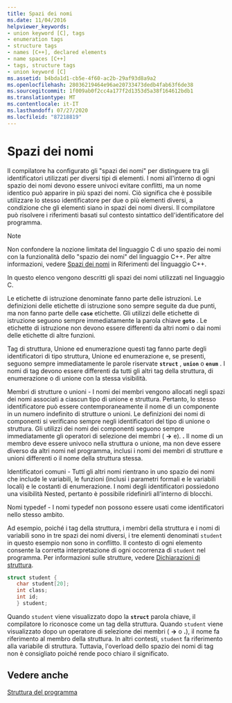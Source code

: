 ```yaml
---
title: Spazi dei nomi
ms.date: 11/04/2016
helpviewer_keywords:
- union keyword [C], tags
- enumeration tags
- structure tags
- names [C++], declared elements
- name spaces [C++]
- tags, structure tags
- union keyword [C]
ms.assetid: b4bda1d1-cb5e-4f60-ac2b-29af93d8a9a2
ms.openlocfilehash: 28036219464e96ae20733473dedb4fab63f6de38
ms.sourcegitcommit: 1f009ab0f2cc4a177f2d1353d5a38f164612bdb1
ms.translationtype: MT
ms.contentlocale: it-IT
ms.lasthandoff: 07/27/2020
ms.locfileid: "87218819"
---
```

# <a name="name-spaces"></a>Spazi dei nomi

Il compilatore ha configurato gli "spazi dei nomi" per distinguere tra gli identificatori utilizzati per diversi tipi di elementi. I nomi all'interno di ogni spazio dei nomi devono essere univoci evitare conflitti, ma un nome identico può apparire in più spazi dei nomi. Ciò significa che è possibile utilizzare lo stesso identificatore per due o più elementi diversi, a condizione che gli elementi siano in spazi dei nomi diversi. Il compilatore può risolvere i riferimenti basati sul contesto sintattico dell'identificatore del programma.

> [!NOTE]
> Non confondere la nozione limitata del linguaggio C di uno spazio dei nomi con la funzionalità dello "spazio dei nomi" del linguaggio C++. Per altre informazioni, vedere [Spazi dei nomi](../cpp/namespaces-cpp.md) in Riferimenti del linguaggio C++.

In questo elenco vengono descritti gli spazi dei nomi utilizzati nel linguaggio C.

Le etichette di istruzione denominate fanno parte delle istruzioni. Le definizioni delle etichette di istruzione sono sempre seguite da due punti, ma non fanno parte delle **`case`** etichette. Gli utilizzi delle etichette di istruzione seguono sempre immediatamente la parola chiave **`goto`** . Le etichette di istruzione non devono essere differenti da altri nomi o dai nomi delle etichette di altre funzioni.

Tag di struttura, Unione ed enumerazione questi tag fanno parte degli identificatori di tipo struttura, Unione ed enumerazione e, se presenti, seguono sempre immediatamente le parole riservate **`struct`** , **`union`** o **`enum`** . I nomi di tag devono essere differenti da tutti gli altri tag della struttura, di enumerazione o di unione con la stessa visibilità.

Membri di strutture o unioni - I nomi dei membri vengono allocati negli spazi dei nomi associati a ciascun tipo di unione e struttura. Pertanto, lo stesso identificatore può essere contemporaneamente il nome di un componente in un numero indefinito di strutture o unioni. Le definizioni dei nomi di componenti si verificano sempre negli identificatori del tipo di unione o struttura. Gli utilizzi dei nomi dei componenti seguono sempre immediatamente gli operatori di selezione dei membri ( **->** e). **.** Il nome di un membro deve essere univoco nella struttura o unione, ma non deve essere diverso da altri nomi nel programma, inclusi i nomi dei membri di strutture e unioni differenti o il nome della struttura stessa.

Identificatori comuni - Tutti gli altri nomi rientrano in uno spazio dei nomi che include le variabili, le funzioni (inclusi i parametri formali e le variabili locali) e le costanti di enumerazione. I nomi degli identificatori possiedono una visibilità Nested, pertanto è possibile ridefinirli all'interno di blocchi.

Nomi typedef - I nomi typedef non possono essere usati come identificatori nello stesso ambito.

Ad esempio, poiché i tag della struttura, i membri della struttura e i nomi di variabili sono in tre spazi dei nomi diversi, i tre elementi denominati `student` in questo esempio non sono in conflitto. Il contesto di ogni elemento consente la corretta interpretazione di ogni occorrenza di `student` nel programma. Per informazioni sulle strutture, vedere [Dichiarazioni di struttura](../c-language/structure-declarations.md).

```C
struct student {
   char student[20];
   int class;
   int id;
   } student;
```

Quando `student` viene visualizzato dopo la **`struct`** parola chiave, il compilatore lo riconosce come un tag della struttura. Quando `student` viene visualizzato dopo un operatore di selezione dei membri ( **->** o **.**), il nome fa riferimento al membro della struttura. In altri contesti, `student` fa riferimento alla variabile di struttura. Tuttavia, l'overload dello spazio dei nomi di tag non è consigliato poiché rende poco chiaro il significato.

## <a name="see-also"></a>Vedere anche

[Struttura del programma](../c-language/program-structure.md)
